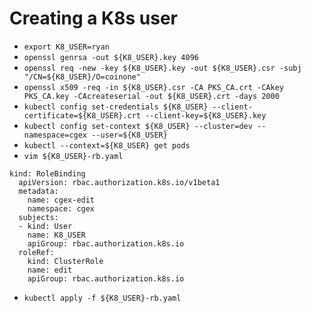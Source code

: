 # Creating a K8s user

- `export K8_USER=ryan`
- `openssl genrsa -out ${K8_USER}.key 4096`
- `openssl req -new -key ${K8_USER}.key -out ${K8_USER}.csr -subj "/CN=${K8_USER}/O=coinone"`
- `openssl x509 -req -in ${K8_USER}.csr -CA PKS_CA.crt -CAkey PKS_CA.key -CAcreateserial -out ${K8_USER}.crt -days 2000`
- `kubectl config set-credentials ${K8_USER} --client-certificate=${K8_USER}.crt --client-key=${K8_USER}.key`
- `kubectl config set-context ${K8_USER} --cluster=dev --namespace=cgex --user=${K8_USER}`
- `kubectl --context=${K8_USER} get pods`
- `vim ${K8_USER}-rb.yaml`

```
kind: RoleBinding
  apiVersion: rbac.authorization.k8s.io/v1beta1
  metadata:
    name: cgex-edit
    namespace: cgex
  subjects:
  - kind: User
    name: K8_USER
    apiGroup: rbac.authorization.k8s.io
  roleRef:
    kind: ClusterRole
    name: edit
    apiGroup: rbac.authorization.k8s.io
```

- `kubectl apply -f ${K8_USER}-rb.yaml`
